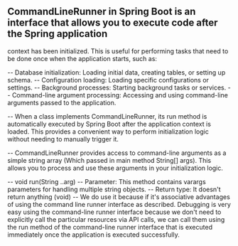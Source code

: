 

## CommandLineRunner in Spring Boot is an interface that allows you to execute code after the Spring application
   context has been initialized. This is useful for performing tasks that need to be done once when the application 
   starts, such as:

-- Database initialization: Loading initial data, creating tables, or setting up schema.
-- Configuration loading: Loading specific configurations or settings.
-- Background processes: Starting background tasks or services.
-- Command-line argument processing: Accessing and using command-line arguments passed to the application.

-- When a class implements CommandLineRunner, its run method is automatically executed by Spring Boot after the 
   application context is loaded. This provides a convenient way to perform initialization logic without needing 
   to manually trigger it.

-- CommandLineRunner provides access to command-line arguments as a simple string array 
   (Which passed in main method String[] args). This allows you to process and use these arguments in your
   initialization logic. 

-- void run(String ..arg)
-- Parameter: This method contains varargs parameters for handling multiple string objects.
-- Return type: It doesn't return anything (void)
-- We do use it because if it's associative advantages of using the command line runner interface as described. 
   Debugging is very easy using the command-line runner interface because we don't need to explicitly call the 
   particular resources via API calls, we can call them using the run method of the command-line runner interface that 
   is executed immediately once the application is executed successfully.
